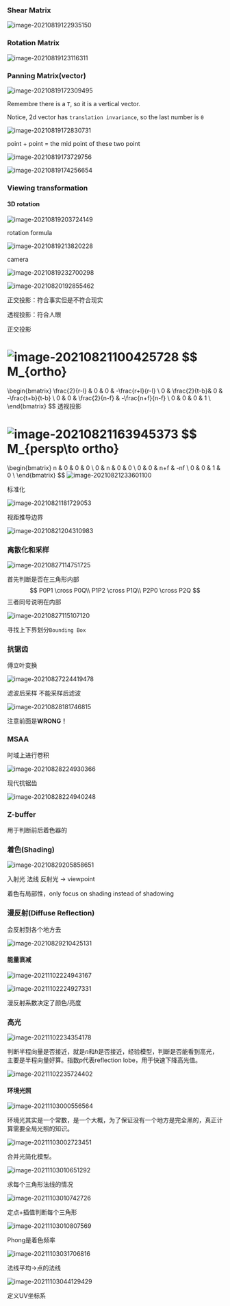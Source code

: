 ### Shear Matrix

![image-20210819122935150](hw1.assets/image-20210819122935150.png)

### Rotation Matrix

![image-20210819123116311](hw1.assets/image-20210819123116311.png)

### Panning Matrix(vector)

![image-20210819172309495](hw1.assets/image-20210819172309495.png)

Remembre there is a `T`, so it is a vertical vector.

Notice, 2d vector has `translation invariance`, so the last number is `0`

![image-20210819172830731](hw1.assets/image-20210819172830731.png)

point + point = the mid point of these two point

![image-20210819173729756](hw1.assets/image-20210819173729756.png)

![image-20210819174256654](hw1.assets/image-20210819174256654.png)

### Viewing transformation

#### 3D rotation

![image-20210819203724149](hw1.assets/image-20210819203724149.png)

rotation formula

![image-20210819213820228](hw1.assets/image-20210819213820228.png)

camera

![image-20210819232700298](hw1.assets/image-20210819232700298.png)

![image-20210820192855462](hw1.assets/image-20210820192855462.png)

正交投影：符合事实但是不符合现实

透视投影：符合人眼

正交投影

![image-20210821100425728](hw1.assets/image-20210821100425728.png)
$$
M_{ortho}
=
\begin{bmatrix}
    \frac{2}{r-l} & 0 & 0 & -\frac{r+l}{r-l} \\
    0 & \frac{2}{t-b}& 0 & -\frac{t+b}{t-b} \\
    0 & 0 & \frac{2}{n-f} & -\frac{n+f}{n-f} \\
    0 & 0 & 0 & 1 \\
\end{bmatrix}
$$
透视投影

![image-20210821163945373](hw1.assets/image-20210821163945373.png)
$$
M_{persp\to ortho}
=
\begin{bmatrix}
    n & 0 & 0 & 0 \\
    0 & n & 0 & 0 \\
    0 & 0 & n+f & -nf \\
    0 & 0 & 1 & 0 \\
\end{bmatrix}
$$
![image-20210821233601100](hw1.assets/image-20210821233601100.png)

标准化

![image-20210821181729053](hw1.assets/image-20210821181729053.png)

视距推导边界

![image-20210821204310983](hw1.assets/image-20210821204310983.png)

### 离散化和采样

![image-20210827114751725](games101.assets/image-20210827114751725.png)

首先判断是否在三角形内部
$$
P0P1 \cross P0Q\\
P1P2 \cross P1Q\\
P2P0 \cross P2Q
$$
三者同号说明在内部

![image-20210827115107120](games101.assets/image-20210827115107120.png)

寻找上下界划分`Bounding Box`

### 抗锯齿

傅立叶变换

![image-20210827224419478](games101.assets/image-20210827224419478.png)

滤波后采样 不能采样后滤波

![image-20210828181746815](games101.assets/image-20210828181746815.png)

注意前面是**WRONG！**

### MSAA

时域上进行卷积

![image-20210828224930366](games101.assets/image-20210828224930366.png)

现代抗锯齿

![image-20210828224940248](games101.assets/image-20210828224940248.png)

### Z-buffer

用于判断前后着色器的

### 着色(Shading)

![image-20210829205858651](games101.assets/image-20210829205858651.png)

入射光 法线 反射光 -> viewpoint

着色有局部性，only focus on shading instead of shadowing

### 漫反射(Diffuse Reflection)

会反射到各个地方去

![image-20210829210425131](games101.assets/image-20210829210425131.png)



#### 能量衰减

![image-20211102224943167](games101.assets/image-20211102224943167.png)

![image-20211102224927331](games101.assets/image-20211102224927331.png)

漫反射系数决定了颜色/亮度

### 高光

![image-20211102234354178](games101.assets/image-20211102234354178.png)

判断半程向量是否接近，就是$n$和$h$是否接近，经验模型，判断是否能看到高光，主要是半程向量好算。指数$p$代表reflection lobe，用于快速下降高光值。

![image-20211102235724402](games101.assets/image-20211102235724402.png)

#### 环境光照

![image-20211103000556564](games101.assets/image-20211103000556564.png)

环境光其实是一个常数，是一个大概，为了保证没有一个地方是完全黑的，真正计算需要全局光照的知识。

![image-20211103002723451](games101.assets/image-20211103002723451.png)

合并光简化模型。

![image-20211103010651292](games101.assets/image-20211103010651292.png)

求每个三角形法线的情况

![image-20211103010742726](games101.assets/image-20211103010742726.png)

定点+插值判断每个三角形

![image-20211103010807569](games101.assets/image-20211103010807569.png)

Phong是着色频率

![image-20211103031706816](games101.assets/image-20211103031706816.png)

法线平均->点的法线

![image-20211103044129429](games101.assets/image-20211103044129429.png)

定义UV坐标系



















